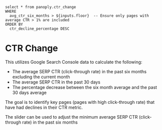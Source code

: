 ```ctr_change
select * from panoply.ctr_change
WHERE
  avg_ctr_six_months > ${inputs.floor}  -- Ensure only pages with average CTR > 1% are included
ORDER BY
  ctr_decline_percentage DESC
```

# CTR Change

This utilizes Google Search Console data to calculate the following:

- The average SERP CTR (click-through rate) in the past six months excluding the current month
- The average SERP CTR in the past 30 days
- The percentage decrease between the six month average and the past 30 days average

The goal is to identify key pages (pages with high click-through rate) that have had declines in their CTR metric.

The slider can be used to adjust the minimum average SERP CTR (click-through rate) in the past six months

<Slider
    title="CTR Floor"
    name=floor
    defaultValue=1
    step=1
    max=100
/>

<DataTable data={ctr_change} compact=true/>
